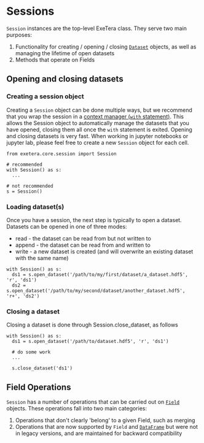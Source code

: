 # Sessions

`Session` instances are the top-level ExeTera class. They serve two main purposes:
 1. Functionality for creating / opening / closing [`Dataset`](https://github.com/KCL-BMEIS/ExeTera/wiki/Dataset-API) objects, as well as managing the lifetime of open datasets
 2. Methods that operate on Fields


## Opening and closing datasets

### Creating a session object
Creating a `Session` object can be done multiple ways, but we recommend that you wrap the session in a [context manager (`with` statement)](https://docs.python.org/3/reference/compound_stmts.html#the-with-statement). This allows the Session object to automatically manage the datasets that you have opened, closing them all once the `with` statement is exited.
Opening and closing datasets is very fast. When working in jupyter notebooks or jupyter lab, please feel free to create a new `Session` object for each cell.

```
from exetera.core.session import Session

# recommended
with Session() as s:
  ...

# not recommended
s = Session()
```


### Loading dataset(s)

Once you have a session, the next step is typically to open a dataset.
Datasets can be opened in one of three modes:
 * read - the dataset can be read from but not written to
 * append - the dataset can be read from and written to
 * write - a new dataset is created (and will overwrite an existing dataset with the same name)

```
with Session() as s:
  ds1 = s.open_dataset('/path/to/my/first/dataset/a_dataset.hdf5', 'r', 'ds1')
  ds2 = s.open_dataset('/path/to/my/second/dataset/another_dataset.hdf5', 'r+', 'ds2')
```

### Closing a dataset

Closing a dataset is done through Session.close_dataset, as follows

```
with Session() as s:
  ds1 = s.open_dataset('/path/to/dataset.hdf5', 'r', 'ds1')

  # do some work
  ...

  s.close_dataset('ds1')
```
## Field Operations

`Session` has a number of operations that can be carried out on [`Field`](https://github.com/KCL-BMEIS/ExeTera/wiki/Field-API) objects. These operations fall into two main categories:
1. Operations that don't clearly 'belong' to a given Field, such as merging
2. Operations that are now supported by `Field` and [`DataFrame`](https://github.com/KCL-BMEIS/ExeTera/wiki/DataFrame-API) but were not in legacy versions, and are maintained for backward compatibility
